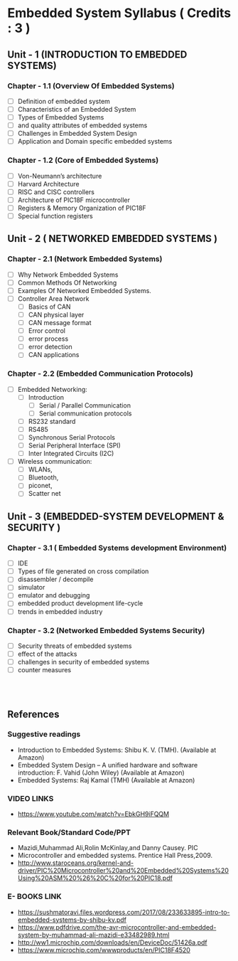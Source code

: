 # Embedded System Syllabus ( Credits : 3 )

## Unit - 1 (INTRODUCTION TO EMBEDDED SYSTEMS)

### Chapter - 1.1 (Overview Of Embedded Systems)

- [ ] Definition of embedded system
- [ ] Characteristics of an Embedded System
- [ ] Types of Embedded Systems
- [ ] and quality attributes of embedded systems
- [ ] Challenges in Embedded System Design
- [ ] Application and Domain specific embedded systems

### Chapter - 1.2 (Core of Embedded Systems)

- [ ] Von-Neumann’s architecture
- [ ] Harvard Architecture
- [ ] RISC and CISC controllers
- [ ] Architecture of PIC18F microcontroller
- [ ] Registers & Memory Organization of PIC18F
- [ ] Special function registers

## Unit - 2 ( NETWORKED EMBEDDED SYSTEMS )

### Chapter - 2.1 (Network Embedded Systems)

- [ ] Why Network Embedded Systems
- [ ] Common Methods Of Networking
- [ ] Examples Of Networked Embedded Systems.
- [ ] Controller Area Network
  - [ ] Basics of CAN
  - [ ] CAN physical layer
  - [ ] CAN message format
  - [ ] Error control
  - [ ] error process
  - [ ] error detection
  - [ ] CAN applications

### Chapter - 2.2 (Embedded Communication Protocols)

- [ ] Embedded Networking:
  - [ ] Introduction
    - [ ] Serial / Parallel Communication
    - [ ] Serial communication protocols
  - [ ] RS232 standard
  - [ ] RS485
  - [ ] Synchronous Serial Protocols
  - [ ] Serial Peripheral Interface (SPI)
  - [ ] Inter Integrated Circuits (I2C)

- [ ] Wireless communication:
  - [ ] WLANs,
  - [ ] Bluetooth,
  - [ ] piconet,
  - [ ] Scatter net

## Unit - 3 (EMBEDDED-SYSTEM DEVELOPMENT & SECURITY )

### Chapter - 3.1 ( Embedded Systems development Environment)

- [ ] IDE
- [ ] Types of file generated on cross compilation
- [ ] disassembler / decompile
- [ ] simulator
- [ ] emulator and debugging
- [ ] embedded product development life-cycle
- [ ] trends in embedded industry

### Chapter - 3.2 (Networked Embedded Systems Security)

- [ ] Security threats of embedded systems
- [ ] effect of the attacks
- [ ] challenges in security of embedded systems
- [ ] counter measures

</br>
</br>

## References

### Suggestive readings

- Introduction to Embedded Systems: Shibu K. V. (TMH). (Available at Amazon)
- Embedded System Design – A unified hardware and software introduction: F. Vahid (John Wiley) (Available at Amazon)
- Embedded Systems: Raj Kamal (TMH) (Available at Amazon)

### VIDEO LINKS

- <https://www.youtube.com/watch?v=EbkGH9iFQQM>

### Relevant Book/Standard Code/PPT

- Mazidi,Muhammad Ali,Rolin McKinlay,and Danny Causey. PIC
- Microcontroller and embedded systems. Prentice Hall Press,2009.
- <http://www.staroceans.org/kernel-and-driver/PIC%20Microcontroller%20and%20Embedded%20Systems%20Using%20ASM%20%26%20C%20for%20PIC18.pdf>

### E- BOOKS LINK

- <https://sushmatoravi.files.wordpress.com/2017/08/233633895-intro-to-embedded-systems-by-shibu-kv.pdf>
- <https://www.pdfdrive.com/the-avr-microcontroller-and-embedded-system-by-muhammad-ali-mazidi-e33482989.html>
- <http://ww1.microchip.com/downloads/en/DeviceDoc/51426a.pdf>
- <https://www.microchip.com/wwwproducts/en/PIC18F4520>
